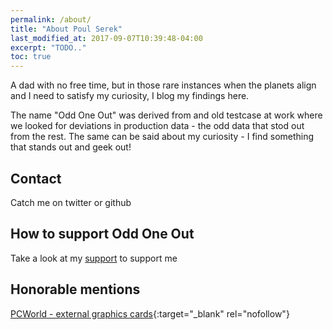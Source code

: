 ```yaml
---
permalink: /about/
title: "About Poul Serek"
last_modified_at: 2017-09-07T10:39:48-04:00
excerpt: "TODO.."
toc: true
---
```

A dad with no free time, but in those rare instances when the planets align and I need to satisfy my curiosity, I blog my findings here.

The name "Odd One Out" was derived from and old testcase at work where we looked for deviations in production data - the odd data that stod out from the rest. The same can be said about my curiosity - I find something that stands out and geek out!

## Contact
Catch me on twitter or github

## How to support Odd One Out
Take a look at my [support](/support) to support me

## Honorable mentions

[PCWorld - external graphics cards](http://web.archive.org/web/20161119061302/https://www.pcworld.com/article/2984716/laptop-computers/how-to-transform-your-laptop-into-a-gaming-powerhouse-with-an-external-graphics-card.html?page=2){:target="_blank" rel="nofollow"}
